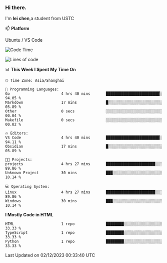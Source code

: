 ### Hi there.
I'm **lei chen**,a student from USTC

📫 **Platform**

Ubuntu / VS Code

<!--START_SECTION:waka-->
![Code Time](http://img.shields.io/badge/Code%20Time-136%20hrs%208%20mins-blue)

![Lines of code](https://img.shields.io/badge/From%20Hello%20World%20I%27ve%20Written-12.0%20thousand%20lines%20of%20code-blue)

📊 **This Week I Spent My Time On** 

```text
🕑︎ Time Zone: Asia/Shanghai

💬 Programming Languages: 
Go                       4 hrs 40 mins       ████████████████████████░   94.05 % 
Markdown                 17 mins             █░░░░░░░░░░░░░░░░░░░░░░░░   05.89 % 
Other                    0 secs              ░░░░░░░░░░░░░░░░░░░░░░░░░   00.04 % 
Makefile                 0 secs              ░░░░░░░░░░░░░░░░░░░░░░░░░   00.02 % 

🔥 Editors: 
VS Code                  4 hrs 40 mins       ████████████████████████░   94.11 % 
Obsidian                 17 mins             █░░░░░░░░░░░░░░░░░░░░░░░░   05.89 % 

🐱‍💻 Projects: 
projects                 4 hrs 27 mins       ██████████████████████░░░   89.86 % 
Unknown Project          30 mins             ███░░░░░░░░░░░░░░░░░░░░░░   10.14 % 

💻 Operating System: 
Linux                    4 hrs 27 mins       ██████████████████████░░░   89.86 % 
Windows                  30 mins             ███░░░░░░░░░░░░░░░░░░░░░░   10.14 % 
```

**I Mostly Code in HTML** 

```text
HTML                     1 repo              ████████░░░░░░░░░░░░░░░░░   33.33 % 
TypeScript               1 repo              ████████░░░░░░░░░░░░░░░░░   33.33 % 
Python                   1 repo              ████████░░░░░░░░░░░░░░░░░   33.33 % 
```




 Last Updated on 02/12/2023 00:33:40 UTC
<!--END_SECTION:waka-->
